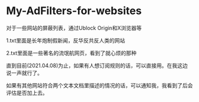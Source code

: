 # My-AdFilters-for-websites
对于一些网站的屏蔽列表，通过Ublock Origin和X浏览器等

1.txt里面是长年炮制假新闻，反华反共反人类的网站

2.txt里面是一些著名的流氓航网页，看到了就心烦的那种

直到目前(2021.04.08)为止，如果有人想订阅规则的话，可以直接用。在我这边说一声就行了。

如果有其他网站符合两个文本文档里描述的情况的话，可以通知我，我看到了后会评估是否加上去。
